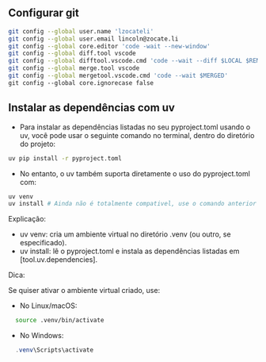 ## Configurar git

```bash
git config --global user.name 'lzocateli'
git config --global user.email lincoln@zocate.li
git config --global core.editor 'code -wait --new-window'
git config --global diff.tool vscode
git config --global difftool.vscode.cmd 'code --wait --diff $LOCAL $REMOTE'
git config --global merge.tool vscode
git config --global mergetool.vscode.cmd 'code --wait $MERGED'
git config --global core.ignorecase false
```

## Instalar as dependências com uv
- Para instalar as dependências listadas no seu pyproject.toml usando o uv, você pode usar o seguinte comando no terminal, dentro do diretório do projeto:
```bash
uv pip install -r pyproject.toml
```
- No entanto, o uv também suporta diretamente o uso do pyproject.toml com:
```bash 
uv venv
uv install # Ainda não é totalmente compativel, use o comando anterior
```

Explicação:

- uv venv: cria um ambiente virtual no diretório .venv (ou outro, se especificado).
- uv install: lê o pyproject.toml e instala as dependências listadas em [tool.uv.dependencies].

Dica:

Se quiser ativar o ambiente virtual criado, use:
- No Linux/macOS:
```bash
  source .venv/bin/activate
```
- No Windows:
```powershell
  .venv\Scripts\activate
```
